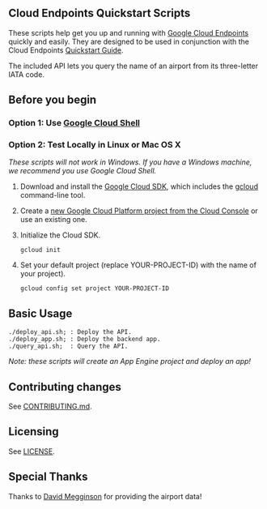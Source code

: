 ## Cloud Endpoints Quickstart Scripts

These scripts help get you up and running with [Google Cloud Endpoints](https://cloud.google.com/endpoints/)
quickly and easily. They are designed to be used in conjunction with the
Cloud Endpoints [Quickstart Guide](#TBD).

The included API lets you query the name of an airport from its
three-letter IATA code.

## Before you begin

### Option 1: Use [Google Cloud Shell](https://cloud.google.com/shell/)

### Option 2: Test Locally in Linux or Mac OS X

*These scripts will not work in Windows. If you have a Windows machine, we
recommend you use Google Cloud Shell.*

1.  Download and install the [Google Cloud
    SDK](https://cloud.google.com/sdk/docs/), which includes the
    [gcloud](https://cloud.google.com/sdk/gcloud/) command-line tool.

1.  Create a [new Google Cloud Platform project from the Cloud
    Console](https://console.cloud.google.com/project) or use an existing one.

1.  Initialize the Cloud SDK.

        gcloud init

1.  Set your default project (replace YOUR-PROJECT-ID) with the name of your
    project).

        gcloud config set project YOUR-PROJECT-ID

## Basic Usage


    ./deploy_api.sh; : Deploy the API.
    ./deploy_app.sh; : Deploy the backend app.
    ./query_api.sh;  : Query the API.

*Note: these scripts will create an App Engine project and deploy an app!*

## Contributing changes

See [CONTRIBUTING.md](CONTRIBUTING.md).

## Licensing

See [LICENSE](LICENSE).

## Special Thanks

Thanks to [David Megginson](http://ourairports.com/about.html#credits) for
providing the airport data!
